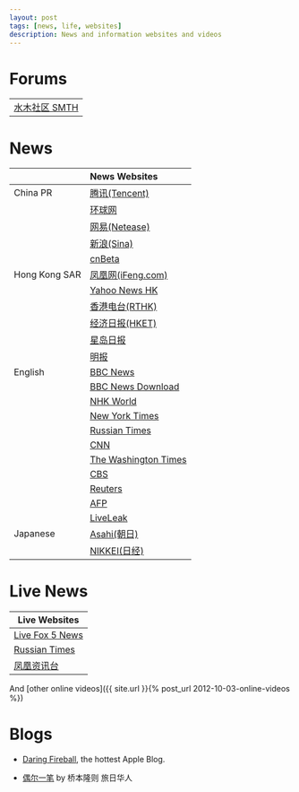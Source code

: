 ```yaml
---
layout: post
tags: [news, life, websites]
description: News and information websites and videos
---
```


# Forums    

<table>
<tbody>
    <tr><td><a href="http://www.newsmth.net/">水木社区 SMTH</a></td></tr>
</tbody>
</table>

# News

|               | News Websites                                                        
| ------------- | :------------------------------------------------------ 
| China PR      | [腾讯(Tencent)](http://news.qq.com)                     
|               | [环球网](http://www.huanqiu.com/)                          
|               | [网易(Netease)](http://news.163.com)                    
|               | [新浪(Sina)](http://news.sina.com.cn)                      
|               | [cnBeta](http://www.cnbeta.com/index.php)                      
| Hong Kong SAR | [凤凰网(iFeng.com)](http://www.ifeng.com/)                 
|               | [Yahoo News HK](http://hk.news.yahoo.com/)                  
|               | [香港电台(RTHK)](http://rthk.hk/)                           
|               | [经济日报(HKET)](http://www.hket.com/eti/)              
|               | [星岛日报](http://www.singtao.com)                      
|               | [明报](http://www.mingpao.com/)                         
| English       | [BBC News](http://www.bbc.co.uk/news/)                     
|               | [BBC News Download](http://www.hxen.com/englishlistening/bbc/)                     
|               | [NHK World](http://www3.nhk.or.jp/nhkworld/)               
|               | [New York Times](http://www.nytimes.com/)                  
|               | [Russian Times](http://rt.com/)                            
|               | [CNN](http://edition.cnn.com/)                             
|               | [The Washington Times](http://www.washingtontimes.com/)    
|               | [CBS](http://www.cbsnews.com/)                              
|               | [Reuters](http://www.reuters.com/)                          
|               | [AFP](http://www.afp.com/en)                                
|               | [LiveLeak](http://www.liveleak.com/)                                
| Japanese      | [Asahi(朝日)](http://www.asahi.com/)                        
|               | [NIKKEI(日经)](http://www.nikkei.com/)                        


# Live News

<table>
<thead>
    <tr><th>Live Websites</th></tr>
</thead>
<tbody>
    <tr><td><a href="http://www.myfoxdc.com/category/237285/live-newscasts">Live Fox 5 News</a></td></tr>
    <tr><td><a href="http://rt.com/on-air/">Russian Times</a></td></tr>
    <tr><td><a href="http://www.fengyunzhibo.com/tv/fenghuangzixun.htm">凤凰资讯台</a></td></tr>
</tbody>
</table>

And [other online videos]({{ site.url }}{% post_url 2012-10-03-online-videos %})

# Blogs

+ [Daring Fireball](http://daringfireball.net/), the hottest Apple Blog.

+ [偶尔一笔](http://blog.ifeng.com/4177985.html) by 桥本隆则 旅日华人
